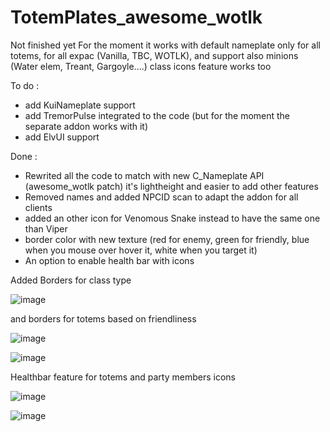 # TotemPlates_awesome_wotlk

Not finished yet
For the moment it works with default nameplate only for all totems, for all expac (Vanilla, TBC, WOTLK), and support also minions (Water elem, Treant, Gargoyle....)
class icons feature works too

To do :
- add KuiNameplate support
- add TremorPulse integrated to the code (but for the moment the separate addon works with it)
- add ElvUI support

Done :
- Rewrited all the code to match with new C_Nameplate API (awesome_wotlk patch) it's lightheight and easier to add other features
- Removed names and added NPCID scan to adapt the addon for all clients
- added an other icon for Venomous Snake instead to have the same one than Viper
- border color with new texture (red for enemy, green for friendly, blue when you mouse over hover it, white when you target it)
- An option to enable health bar with icons

Added Borders for class type

![image](https://github.com/user-attachments/assets/ded2c2ae-9c39-40c2-adb4-5ad4e0e8384a)

and borders for totems based on friendliness

![image](https://github.com/user-attachments/assets/ce6bf004-7644-4654-90f5-9057ebaf08af)

![image](https://github.com/user-attachments/assets/44cdb949-c922-42d4-9ca4-bfd9442dc45c)

Healthbar feature for totems and party members icons

![image](https://github.com/user-attachments/assets/de260f15-fcad-41ca-b115-464528db30f6)

![image](https://github.com/user-attachments/assets/af9b15ac-fd4c-4f7b-82d0-b043563ee777)
